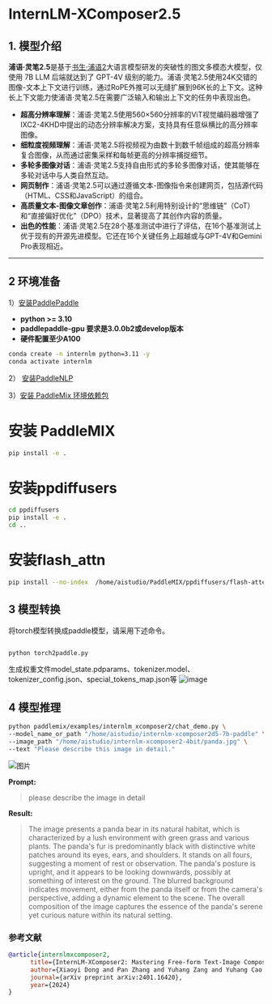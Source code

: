 # InternLM-XComposer2.5

## 1. 模型介绍

**浦语·灵笔2.5**是基于[书生·浦语2](https://github.com/InternLM/InternLM/tree/main)大语言模型研发的突破性的图文多模态大模型，仅使用 7B LLM 后端就达到了 GPT-4V 级别的能力。浦语·灵笔2.5使用24K交错的图像-文本上下文进行训练，通过RoPE外推可以无缝扩展到96K长的上下文。这种长上下文能力使浦语·灵笔2.5在需要广泛输入和输出上下文的任务中表现出色。

- **超高分辨率理解**：浦语·灵笔2.5使用560×560分辨率的ViT视觉编码器增强了IXC2-4KHD中提出的动态分辨率解决方案，支持具有任意纵横比的高分辨率图像。
- **细粒度视频理解**：浦语·灵笔2.5将视频视为由数十到数千帧组成的超高分辨率复合图像，从而通过密集采样和每帧更高的分辨率捕捉细节。
- **多轮多图像对话**：浦语·灵笔2.5支持自由形式的多轮多图像对话，使其能够在多轮对话中与人类自然互动。
- **网页制作**：浦语·灵笔2.5可以通过遵循文本-图像指令来创建网页，包括源代码（HTML、CSS和JavaScript）的组合。
- **高质量文本-图像文章创作**：浦语·灵笔2.5利用特别设计的“思维链”（CoT）和“直接偏好优化”（DPO）技术，显著提高了其创作内容的质量。
- **出色的性能**：浦语·灵笔2.5在28个基准测试中进行了评估，在16个基准测试上优于现有的开源先进模型。它还在16个关键任务上超越或与GPT-4V和Gemini Pro表现相近。

---
## 2 环境准备
1）[安装PaddlePaddle](https://github.com/PaddlePaddle/PaddleMIX?tab=readme-ov-file#3-%EF%B8%8F%E5%AE%89%E8%A3%85paddlepaddle)
- **python >= 3.10**
- **paddlepaddle-gpu 要求是3.0.0b2或develop版本**
- **硬件配置至少A100**
```bash
conda create -n internlm python=3.11 -y
conda activate internlm
```
2） [安装PaddleNLP](https://github.com/PaddlePaddle/PaddleNLP?tab=readme-ov-file#%E5%AE%89%E8%A3%85)

3）[安装 PaddleMix 环境依赖包](https://github.com/PaddlePaddle/PaddleMIX/tree/b4f97ff859e1964c839fc5fab94f7ba63b1e5959?tab=readme-ov-file#%E5%AE%89%E8%A3%85)
# 安装 PaddleMIX
```bash
pip install -e .
```
# 安装ppdiffusers
```bash
cd ppdiffusers
pip install -e .
cd ..
```
# 安装flash_attn
```bash
pip install --no-index  /home/aistudio/PaddleMIX/ppdiffusers/flash-attention/flash_attn-2.7.3-cp311-cp311-linux_x86_64.whl.whl
```
## 3 模型转换

将torch模型转换成paddle模型，请采用下述命令。

```bash

python torch2paddle.py

```

生成权重文件model_state.pdparams、tokenizer.model、tokenizer_config.json、special_tokens_map.json等
![image](https://github.com/user-attachments/assets/d71f6ea0-c2c0-44fd-ac43-d6b762b2042f)

## 4 模型推理


```bash
python paddlemix/examples/internlm_xcomposer2/chat_demo.py \
--model_name_or_path "/home/aistudio/internlm-xcomposer2d5-7b-paddle" \
--image_path "/home/aistudio/internlm-xcomposer2-4bit/panda.jpg" \
--text "Please describe this image in detail."
```
![图片](https://github.com/user-attachments/assets/bc63f0d6-841e-488d-9557-31b6a88bb294)

**Prompt:**

>please describe the image in detail

**Result:**

>The image presents a panda bear in its natural habitat, which is characterized by a lush environment with green grass and various plants. The panda's fur is predominantly black with distinctive white patches around its eyes, ears, and shoulders. It stands on all fours, suggesting a moment of rest or observation. The panda's posture is upright, and it appears to be looking downwards, possibly at something of interest on the ground. The blurred background indicates movement, either from the panda itself or from the camera's perspective, adding a dynamic element to the scene. The overall composition of the image captures the essence of the panda's serene yet curious nature within its natural setting.

### 参考文献
```BibTeX
@article{internlmxcomposer2,
      title={InternLM-XComposer2: Mastering Free-form Text-Image Composition and Comprehension in Vision-Language Large Model},
      author={Xiaoyi Dong and Pan Zhang and Yuhang Zang and Yuhang Cao and Bin Wang and Linke Ouyang and Xilin Wei and Songyang Zhang and Haodong Duan and Maosong Cao and Wenwei Zhang and Yining Li and Hang Yan and Yang Gao and Xinyue Zhang and Wei Li and Jingwen Li and Kai Chen and Conghui He and Xingcheng Zhang and Yu Qiao and Dahua Lin and Jiaqi Wang},
      journal={arXiv preprint arXiv:2401.16420},
      year={2024}
}
```
